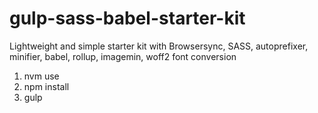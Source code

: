 # gulp-sass-babel-starter-kit
Lightweight and simple starter kit with Browsersync, SASS, autoprefixer, minifier, babel, rollup, imagemin, woff2 font conversion

1) nvm use
2) npm install
3) gulp
